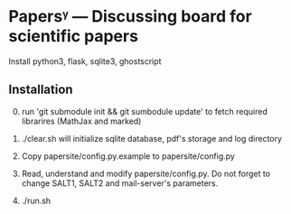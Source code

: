 Papersᵞ — Discussing board for scientific papers 
================================================

Install python3, flask, sqlite3, ghostscript


Installation
------------

0. run 'git submodule init && git sumbodule update' to fetch required librarires (MathJax and marked)

1. ./clear.sh will initialize sqlite database, pdf's storage and log directory

2. Copy papersite/config.py.example to papersite/config.py
 
3. Read, understand and modify papersite/config.py.
   Do not forget to change SALT1, SALT2 and mail-server's parameters.

4. ./run.sh
